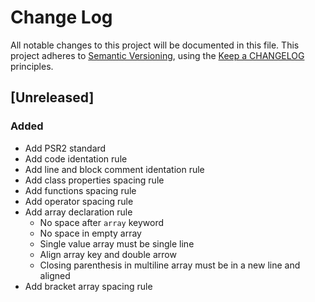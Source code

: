 # Change Log

All notable changes to this project will be documented in this file.
This project adheres to [Semantic Versioning](http://semver.org/),
using the [Keep a CHANGELOG](http://keepachangelog.com) principles.

## [Unreleased]
### Added
  - Add PSR2 standard
  - Add code identation rule
  - Add line and block comment identation rule
  - Add class properties spacing rule
  - Add functions spacing rule
  - Add operator spacing rule
  - Add array declaration rule
    * No space after `array` keyword
    * No space in empty array
    * Single value array must be single line
    * Align array key and double arrow
    * Closing parenthesis in multiline array must be in a new line and aligned
  - Add bracket array spacing rule
